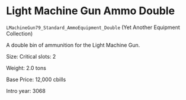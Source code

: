 # Light Machine Gun Ammo Double

`LMachineGun79_Standard_AmmoEquipment_Double` (Yet Another Equipment Collection)

A double bin of ammunition for the Light Machine Gun.

Size: Critical slots: 2

Weight: 2.0 tons

Base Price: 12,000 cbills

Intro year: 3068

